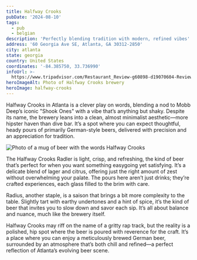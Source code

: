 ```yaml
---
title: Halfway Crooks
pubDate: '2024-08-10'
tags:
  - pub
  - belgian
description: 'Perfectly blending tradition with modern, refined vibes'
address: '60 Georgia Ave SE, Atlanta, GA 30312-2850'
city: atlanta
state: georgia
country: United States
coordinates: '-84.385750, 33.736990'
infoUrl: >-
  https://www.tripadvisor.com/Restaurant_Review-g60898-d19070604-Reviews-Halfway_Crooks_Beer-Atlanta_Georgia.html
heroImageAlt: Photo of Halfway Crooks brewery
heroImage: halfway-crooks
---
```


Halfway Crooks in Atlanta is a clever play on words, blending a nod to Mobb Deep’s iconic "Shook Ones" with a vibe that’s anything but shaky. Despite its name, the brewery leans into a clean, almost minimalist aesthetic—more hipster haven than dive bar. It’s a spot where you can expect thoughtful, heady pours of primarily German-style beers, delivered with precision and an appreciation for tradition.

![Photo of a mug of beer with the words Halfway Crooks](/halfway-crooks-beer.webp)

The Halfway Crooks Radler is light, crisp, and refreshing, the kind of beer that’s perfect for when you want something easygoing yet satisfying. It’s a delicate blend of lager and citrus, offering just the right amount of zest without overwhelming your palate. The pours here aren’t just drinks; they’re crafted experiences, each glass filled to the brim with care.

Radius, another staple, is a saison that brings a bit more complexity to the table. Slightly tart with earthy undertones and a hint of spice, it’s the kind of beer that invites you to slow down and savor each sip. It’s all about balance and nuance, much like the brewery itself.

Halfway Crooks may riff on the name of a gritty rap track, but the reality is a polished, hip spot where the beer is poured with reverence for the craft. It’s a place where you can enjoy a meticulously brewed German beer, surrounded by an atmosphere that’s both chill and refined—a perfect reflection of Atlanta’s evolving beer scene.
